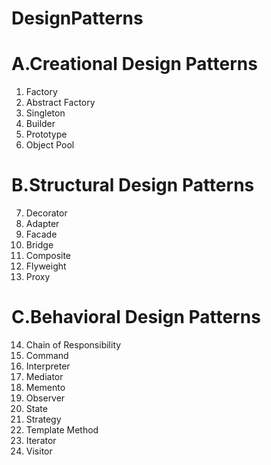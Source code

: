 # DesignPatterns

# A.Creational Design Patterns
 1. Factory
 2. Abstract Factory
 3. Singleton
 4. Builder
 5. Prototype
 6. Object Pool


# B.Structural Design Patterns
 7. Decorator
 8. Adapter
 9. Facade
 10. Bridge
 11. Composite
 12. Flyweight
 13. Proxy

# C.Behavioral Design Patterns
 14. Chain of Responsibility
 15. Command
 16. Interpreter
 17. Mediator
 18. Memento
 19. Observer
 20. State
 21. Strategy
 22. Template Method
 23. Iterator
 24. Visitor
